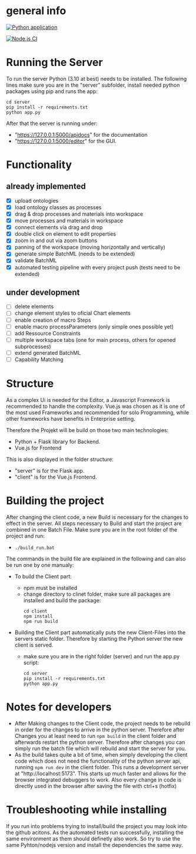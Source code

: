 # general info
[![Python application](https://github.com/ReggaeUlli/Masterarbeit-code/actions/workflows/python-app.yml/badge.svg)](https://github.com/ReggaeUlli/Masterarbeit-code/actions/workflows/python-app.yml)

[![Node.js CI](https://github.com/ReggaeUlli/Masterarbeit-code/actions/workflows/node.js.yml/badge.svg)](https://github.com/ReggaeUlli/Masterarbeit-code/actions/workflows/node.js.yml)

# Running the Server
To run the server Python (3.10 at best) needs to be installed.
The following lines make sure you are in the "server" subfolder, install needed python packages using pip and runs the app:

  ```
  cd server
  pip install -r requirements.txt
  python app.py
  ```

After that the server is running under:
- "https://127.0.0.1:5000/apidocs" for the documentation
- "https://127.0.0.1:5000/editor" for the GUI.

# Functionality
## already implemented
- [X] upload ontologies
- [X] load ontology classes as processes
- [X] drag & drop processes and materials into workspace
- [X] move processes and materials in workspace
- [X] connect elements via drag and drop
- [X] double click on element to edit properties
- [X] zoom in and out via zoom buttons
- [X] panning of the workspace (moving horizontally and vertically)
- [X] generate simple BatchML (needs to be extended)
- [X] validate BatchML
- [X] automated testing pipeline with every project push (tests need to be extended)
 
## under development
- [ ] delete elements
- [ ] change element styles to oficial Chart elements
- [ ] enable creation of macro Steps
- [ ] enable macro processParameters (only simple ones possible yet)
- [ ] add Ressource Constraints
- [ ] multiple workspace tabs (one for main process, others for opened subprocesses)
- [ ] extend generated BatchML
- [ ] Capability Matching

# Structure
As a complex Ui is needed for the Editor, a Javascript Framework is recommended to handle the complexity.
Vue.js was chosen as it is one of the most used Frameworks and recommended for solo Programming, while other frameworks have benefits in Enterprise setting.

Therefore the Projekt will be build on those two main technologies:
- Python + Flask library for Backend.
- Vue.js for Frontend

This is also displayed in the folder structure:
- "server" is for the Flask app.
- "client" is for the Vue.js Frontend.

# Building the project
After changing the client code, a new Build is necessary for the changes to effect in the server. All steps necessary to Build and start the project are combined in one Batch File. Make sure you are in the root folder of the project and run:
  - `./build_run.bat`

The commands in the build file are explained in the following and can also be run one by one manualy:
- To build the Client part:
  - npm must be installed
  - change directory to clinet folder, make sure all packages are installed and build the package:
    ```
    cd client
    npm install
    npm run build
    ```

- Building the Client part automatically puts the new Client-Files into the servers static folder. Therefore by starting the Python server the new client is served.
  - make sure you are in the right folder (server) and run the app.py script:
    ```
    cd server
    pip install -r requirements.txt
    python app.py
    ```

# Notes for developers
- After Making changes to the Client code, the project needs to be rebuild in order for the changes to arrive in the python server. Therefore after Changes you at least need to run `npm build` in the client folder and afterwards restart the python server. Therefore after changes you can simply run the batch file which will rebuild and start the server for you.
- As the build takes quite a bit of time, when simply developing the client code which does not need the functionality of the python server api, running `npm run dev` in the client folder. This runs a development server at "http://localhost:5173". This starts up much faster and allows for the browser integrated debuggers to work. Also every change in code is directly used in the browser after saving the file with ctrl+s (hotfix)

# Troubleshooting while installing
If you run into problems trying to install/build the project you may look into the github acitons. As the automated tests run successfully, installing the same environment as them should definetly also work. So try to use the same Pyhton/nodejs version and install the dependencies the same way. 


